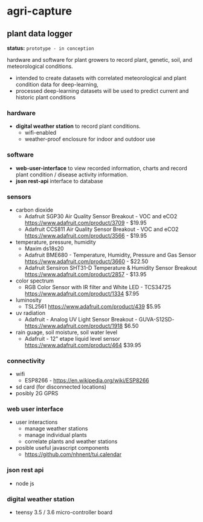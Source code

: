 # agri-capture

## plant data logger

**status:** ```prototype - in conception```

hardware and software for plant growers to record plant, genetic, soil, and meteorological conditions.
* intended to create datasets with correlated meteorological and plant condition data for deep-learning,
* processed deep-learning datasets will be used to predict current and historic plant conditions 

### hardware
* **digital weather station** to record plant conditions.
  * wifi-enabled
  * weather-proof enclosure for indoor and outdoor use
  
### software
* **web-user-interface** to view recorded information, charts and record plant condition / disease activity information.
* **json rest-api** interface to database 


### sensors
* carbon dioxide 
  * Adafruit SGP30 Air Quality Sensor Breakout - VOC and eCO2 https://www.adafruit.com/product/3709 - $19.95
  * Adafruit CCS811 Air Quality Sensor Breakout - VOC and eCO2 https://www.adafruit.com/product/3566 - $19.95 
* temperature, pressure, humidity 
  * Maxim ds18s20 
  * Adafruit BME680 - Temperature, Humidity, Pressure and Gas Sensor https://www.adafruit.com/product/3660 - $22.50
  * Adafruit Sensiron SHT31-D Temperature & Humidity Sensor Breakout https://www.adafruit.com/product/2857 - $13.95
* color spectrum
  * RGB Color Sensor with IR filter and White LED - TCS34725 https://www.adafruit.com/product/1334 $7.95
* luminosity 
  * TSL2561 https://www.adafruit.com/product/439 $5.95
* uv radiation
  * Adafruit - Analog UV Light Sensor Breakout - GUVA-S12SD-https://www.adafruit.com/product/1918 $6.50
* rain guage, soil moisture, soil water level
  * Adafruit - 12" etape liquid level sensor https://www.adafruit.com/product/464 $39.95

### connectivity
* wifi
  * ESP8266 - https://en.wikipedia.org/wiki/ESP8266
* sd card (for disconnected locations) 
* posibly 2G GPRS

### web user interface
* user interactions
  * manage weather stations
  * manage individual plants 
  * correlate plants and weather stations
* posible useful javascript components
  * https://github.com/nhnent/tui.calendar

### json rest api
* node js

### digital weather station
* teensy 3.5 / 3.6 micro-controller board
